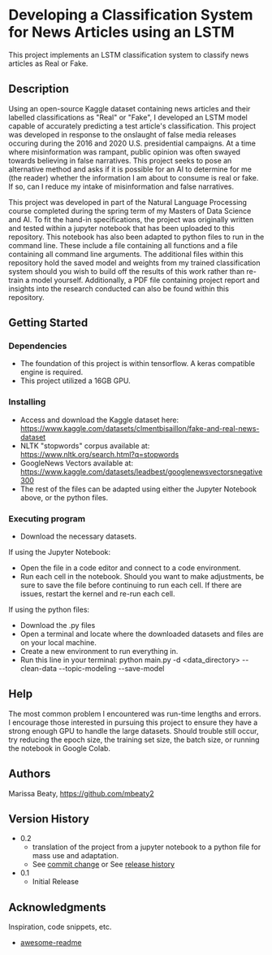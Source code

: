 # Developing a Classification System for News Articles using an LSTM

This project implements an LSTM classification system to classify news articles as Real or Fake. 

## Description

Using an open-source Kaggle dataset containing news articles and their labelled classifications as "Real" or "Fake", I developed an LSTM model capable of accurately predicting a test article's classification. This project was developed in response to the onslaught of false media releases occuring during the 2016 and 2020 U.S. presidential campaigns. At a time where misinformation was rampant, public opinion was often swayed towards believing in false narratives. This project seeks to pose an alternative method and asks if it is possible for an AI to determine for me (the reader) whether the information I am about to consume is real or fake. If so, can I reduce my intake of misinformation and false narratives. 

This project was developed in part of the Natural Language Processing course completed during the spring term of my Masters of Data Science and AI. To fit the hand-in specifications, the project was originally written and tested within a jupyter notebook that has been uploaded to this repository. This notebook has also been adapted to python files to run in the command line. These include a file containing all functions and a file containing all command line arguments. The additional files within this repository hold the saved model and weights from my trained classification system should you wish to build off the results of this work rather than re-train a model yourself. Additionally, a PDF file containing project report and insights into the research conducted can also be found within this repository. 

## Getting Started

### Dependencies

* The foundation of this project is within tensorflow. A keras compatible engine is required.
* This project utilized a 16GB GPU. 

### Installing

* Access and download the Kaggle dataset here: https://www.kaggle.com/datasets/clmentbisaillon/fake-and-real-news-dataset
* NLTK "stopwords" corpus available at: https://www.nltk.org/search.html?q=stopwords
* GoogleNews Vectors available at: https://www.kaggle.com/datasets/leadbest/googlenewsvectorsnegative300
* The rest of the files can be adapted using either the Jupyter Notebook above, or the python files.

### Executing program

* Download the necessary datasets. 

If using the Jupyter Notebook:
* Open the file in a code editor and connect to a code environment.
* Run each cell in the notebook. Should you want to make adjustments, be sure to save the file before continuing to run each cell. If there are issues, restart the kernel and re-run each cell.

If using the python files:
* Download the .py files
* Open a terminal and locate where the downloaded datasets and files are on your local machine.
* Create a new environment to run everything in.
* Run this line in your terminal: python main.py -d <data_directory> --clean-data --topic-modeling --save-model

## Help

The most common problem I encountered was run-time lengths and errors. I encourage those interested in pursuing this project to ensure they have a strong enough GPU to handle the large datasets. Should trouble still occur, try reducing the epoch size, the training set size, the batch size, or running the notebook in Google Colab.  

## Authors

Marissa Beaty, https://github.com/mbeaty2

## Version History

* 0.2
    * translation of the project from a jupyter notebook to a python file for mass use and adaptation.
    * See [commit change]() or See [release history]()
* 0.1
    * Initial Release

## Acknowledgments

Inspiration, code snippets, etc.
* [awesome-readme](https://github.com/matiassingers/awesome-readme)
